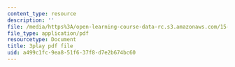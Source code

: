 ```yaml
---
content_type: resource
description: ''
file: /media/https%3A/open-learning-course-data-rc.s3.amazonaws.com/15-071-the-analytics-edge-spring-2017/a499c1fc9ea851f637f8d7e2b674bc60_CLaRAzHxJGo.pdf
file_type: application/pdf
resourcetype: Document
title: 3play pdf file
uid: a499c1fc-9ea8-51f6-37f8-d7e2b674bc60
---
```

